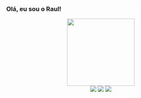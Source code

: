 ### Olá, eu sou o Raul!

<div align="center">
  <a href="https://github.com/RaulFigueiredo">
  <img height="180em" src="https://github-readme-stats.vercel.app/api?username=RaulFigueiredo&show_icons=true&theme=dark&include_all_commits=true&count_private=true"/>
</div>
  
<div align="center"> 
  <a href="https://www.linkedin.com/in/raul-lomonte-figueiredo/" target="_blank"><img src="https://img.shields.io/badge/-LinkedIn-%230077B5?style=for-the-badge&logo=linkedin&logoColor=white" target="_blank"></a>
  <a href = "mailto:raullomonte13@gmail.com"><img src="https://img.shields.io/badge/-Gmail-%23333?style=for-the-badge&logo=gmail&logoColor=white" target="_blank"></a>
  <a href="https://www.instagram.com/raullf13/" target="_blank"><img src="https://img.shields.io/badge/-Instagram-%23E4405F?style=for-the-badge&logo=instagram&logoColor=white" target="_blank"></a>
</div>
